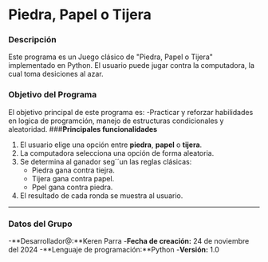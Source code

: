 # Piedra, Papel o Tijera 
### **Descripción**
Este programa es un Juego clásico de "Piedra, Papel o Tijera" implementado en Python. El usuario puede jugar contra la computadora, la cual toma desiciones al azar.
### **Objetivo del Programa**
El objetivo principal de este programa es:
-Practicar y reforzar habilidades en logica de programción, manejo de estructuras condicionales y aleatoridad.
###**Principales funcionalidades**
1. El usuario elige una opción entre **piedra**, **papel** o **tijera**.
2. La computadora selecciona una opción de forma aleatoria.
3. Se determina al ganador seg´´un las reglas clásicas:
   - Piedra gana contra tiejra.
   - Tijera gana contra papel.
   - Ppel gana contra piedra.
4. El resultado de cada ronda se muestra al usuario.
----
### **Datos del Grupo**
-**Desarrollador@:**Keren Parra
-**Fecha de creación:** 24 de noviembre del 2024
-**Lenguaje de programación:**Python
-**Versión:** 1.0
